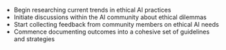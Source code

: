 - Begin researching current trends in ethical AI practices
- Initiate discussions within the AI community about ethical dilemmas
- Start collecting feedback from community members on ethical AI needs
- Commence documenting outcomes into a cohesive set of guidelines and strategies